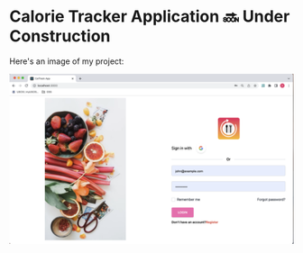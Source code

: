 # Calorie Tracker Application  🔜 Under Construction

Here's an image of my project:

![Image of my Project](/public/images/preview.png)